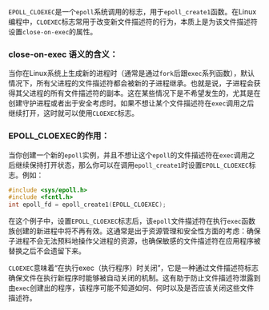 `EPOLL_CLOEXEC`是一个`epoll`系统调用的标志，用于`epoll_create1`函数。在Linux编程中，`CLOEXEC`标志常用于改变新文件描述符的行为，本质上是为该文件描述符设置`close-on-exec`的属性。

### close-on-exec 语义的含义：

当你在Linux系统上生成新的进程时（通常是通过`fork`后跟`exec`系列函数），默认情况下，所有父进程的文件描述符都会被新的子进程继承。也就是说，子进程会获得其父进程的所有文件描述符的副本。这在某些情况下是不希望发生的，尤其是在创建守护进程或者出于安全考虑时。如果不想让某个文件描述符在`exec`调用之后继续打开，这时就可以使用`CLOEXEC`标志。

### EPOLL_CLOEXEC的作用：

当你创建一个新的`epoll`实例，并且不想让这个`epoll`的文件描述符在`exec`调用之后继续保持打开状态，那么你可以在调用`epoll_create1`时设置`EPOLL_CLOEXEC`标志。例如：

```c
#include <sys/epoll.h>
#include <fcntl.h>
int epoll_fd = epoll_create1(EPOLL_CLOEXEC);
```

在这个例子中，设置`EPOLL_CLOEXEC`标志后，该`epoll`文件描述符在执行`exec`函数族创建的新进程中将不再有效。这通常是出于资源管理和安全性方面的考虑：确保子进程不会无法预料地操作父进程的资源，也确保敏感的文件描述符在应用程序被替换之后不会遗留下来。

`CLOEXEC`意味着“在执行exec（执行程序）时关闭”，它是一种通过文件描述符标志确保文件在执行新程序时能够被自动关闭的机制。这有助于防止文件描述符泄露到由`exec`创建出的程序，该程序可能不知道如何、何时以及是否应该关闭这些文件描述符。

